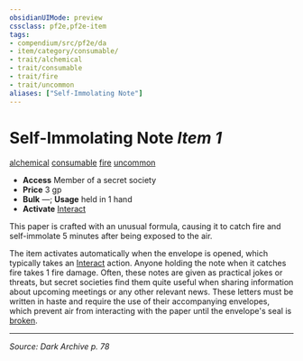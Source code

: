 ```yaml
---
obsidianUIMode: preview
cssclass: pf2e,pf2e-item
tags:
- compendium/src/pf2e/da
- item/category/consumable/
- trait/alchemical
- trait/consumable
- trait/fire
- trait/uncommon
aliases: ["Self-Immolating Note"]
---
```

# Self-Immolating Note *Item 1*  
[alchemical](alchemical.md "Alchemical Item Trait")  [consumable](consumable.md "Consumable Item Trait")  [fire](fire.md "Fire Energy & Element Trait")  [uncommon](uncommon.md "Uncommon Rarity Trait")  

- **Access** Member of a secret society
- **Price** 3 gp
- **Bulk** —; **Usage** held in 1 hand
- **Activate** [Interact](interact.md)

This paper is crafted with an unusual formula, causing it to catch fire and self-immolate 5 minutes after being exposed to the air.

The item activates automatically when the envelope is opened, which typically takes an [Interact](interact.md) action. Anyone holding the note when it catches fire takes 1 fire damage. Often, these notes are given as practical jokes or threats, but secret societies find them quite useful when sharing information about upcoming meetings or any other relevant news. These letters must be written in haste and require the use of their accompanying envelopes, which prevent air from interacting with the paper until the envelope's seal is [broken](conditions.md#Broken).


---
*Source: Dark Archive p. 78*